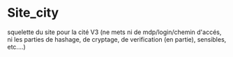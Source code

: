 # Site_city
squelette du site pour la cité V3 (ne mets ni de mdp/login/chemin d'accés, ni les parties de hashage, de cryptage, de verification (en partie), sensibles, etc....)
